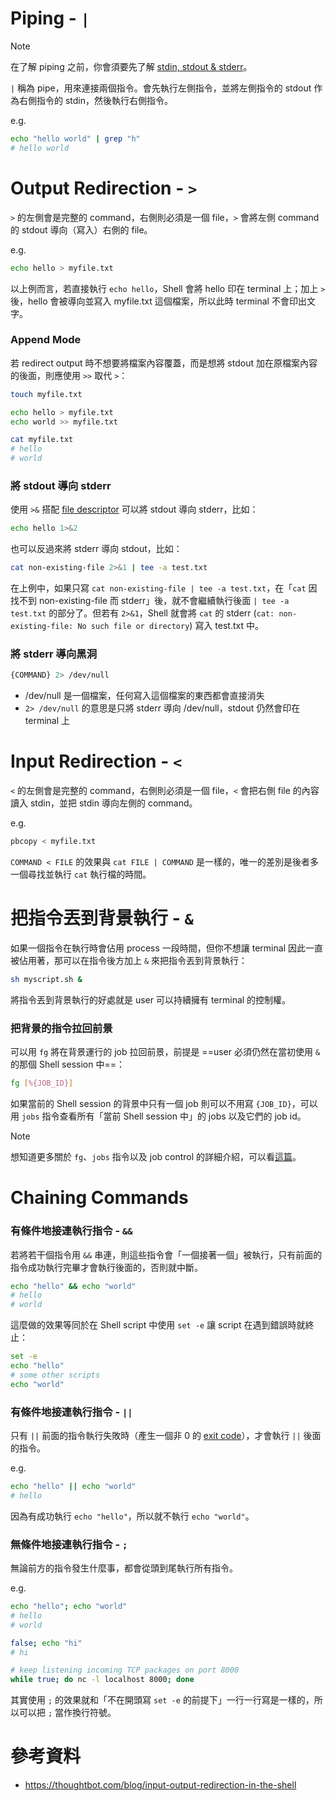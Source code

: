 # Piping - `|`

>[!Note]
>在了解 piping 之前，你會須要先了解 [stdin, stdout & stderr](</Operating System/Shell/1 - Introduction.md#STDIN, STDOUT & STDERR>)。

`|` 稱為 pipe，用來連接兩個指令。會先執行左側指令，並將左側指令的 stdout 作為右側指令的 stdin，然後執行右側指令。

e.g.

```bash
echo "hello world" | grep "h"
# hello world
```

# Output Redirection - `>`

`>` 的左側會是完整的 command，右側則必須是一個 file，`>` 會將左側 command 的 stdout 導向（寫入）右側的 file。

e.g.

```bash
echo hello > myfile.txt
```

以上例而言，若直接執行 `echo hello`，Shell 會將 hello 印在 terminal 上；加上 `>` 後，hello 會被導向並寫入 myfile.txt 這個檔案，所以此時 terminal 不會印出文字。

### Append Mode

若 redirect output 時不想要將檔案內容覆蓋，而是想將 stdout 加在原檔案內容的後面，則應使用 `>>` 取代 `>`：

```bash
touch myfile.txt

echo hello > myfile.txt
echo world >> myfile.txt

cat myfile.txt
# hello
# world
```

### 將 stdout 導向 stderr

使用 `>&` 搭配 [file descriptor](</Operating System/File System.md#File Descriptors (FD)>) 可以將 stdout 導向 stderr，比如：

```bash
echo hello 1>&2
```

也可以反過來將 stderr 導向 stdout，比如：

```bash
cat non-existing-file 2>&1 | tee -a test.txt
```

在上例中，如果只寫 `cat non-existing-file | tee -a test.txt`，在「`cat` 因找不到 non-existing-file 而 stderr」後，就不會繼續執行後面 `| tee -a test.txt` 的部分了。但若有 `2>&1`，Shell 就會將 `cat` 的 stderr (`cat: non-existing-file: No such file or directory`) 寫入 test.txt 中。

### 將 stderr 導向黑洞

```bash
{COMMAND} 2> /dev/null
```

- /dev/null 是一個檔案，任何寫入這個檔案的東西都會直接消失
- `2> /dev/null` 的意思是只將 stderr 導向 /dev/null，stdout 仍然會印在 terminal 上

# Input Redirection - `<`

`<` 的左側會是完整的 command，右側則必須是一個 file，`<` 會把右側 file 的內容讀入 stdin，並把 stdin 導向左側的 command。

e.g.

```bash
pbcopy < myfile.txt
```

`COMMAND < FILE` 的效果與 `cat FILE | COMMAND` 是一樣的，唯一的差別是後者多一個尋找並執行 `cat` 執行檔的時間。

# 把指令丟到背景執行 - `&`

如果一個指令在執行時會佔用 process 一段時間，但你不想讓 terminal 因此一直被佔用著，那可以在指令後方加上 `&` 來把指令丟到背景執行：

```bash
sh myscript.sh &
```

將指令丟到背景執行的好處就是 user 可以持續擁有 terminal 的控制權。

### 把背景的指令拉回前景

可以用 `fg` 將在背景運行的 job 拉回前景，前提是 ==user 必須仍然在當初使用 `&` 的那個 Shell session 中==：

```bash
fg [%{JOB_ID}]
```

如果當前的 Shell session 的背景中只有一個 job 則可以不用寫 `{JOB_ID}`，可以用 `jobs` 指令查看所有「當前 Shell session 中」的 jobs 以及它們的 job id。

>[!Note]
>想知道更多關於 `fg`、`jobs` 指令以及 job control 的詳細介紹，可以看[這篇](</Operating System/Process.draft.md>)。

# Chaining Commands

### 有條件地接連執行指令 - `&&`

若將若干個指令用 `&&` 串連，則這些指令會「一個接著一個」被執行，只有前面的指令成功執行完畢才會執行後面的，否則就中斷。

```bash
echo "hello" && echo "world"
# hello
# world
```

這麼做的效果等同於在 Shell script 中使用 `set -e` 讓 script 在遇到錯誤時就終止：

```bash
set -e
echo "hello"
# some other scripts
echo "world"
```

### 有條件地接連執行指令 - `||`

只有 `||` 前面的指令執行失敗時（產生一個非 0 的 [exit code](</Operating System/Shell/1 - Introduction.md#Exit Codes>)），才會執行 `||` 後面的指令。

e.g.

```bash
echo "hello" || echo "world"
# hello
```

因為有成功執行 `echo "hello"`，所以就不執行 `echo "world"`。

### 無條件地接連執行指令 - `;`

無論前方的指令發生什麼事，都會從頭到尾執行所有指令。

e.g.

```bash
echo "hello"; echo "world"
# hello
# world

false; echo "hi"
# hi

# keep listening incoming TCP packages on port 8000 
while true; do nc -l localhost 8000; done
```

其實使用 `;` 的效果就和「不在開頭寫 `set -e` 的前提下」一行一行寫是一樣的，所以可以把 `;` 當作換行符號。

# 參考資料

- <https://thoughtbot.com/blog/input-output-redirection-in-the-shell>
